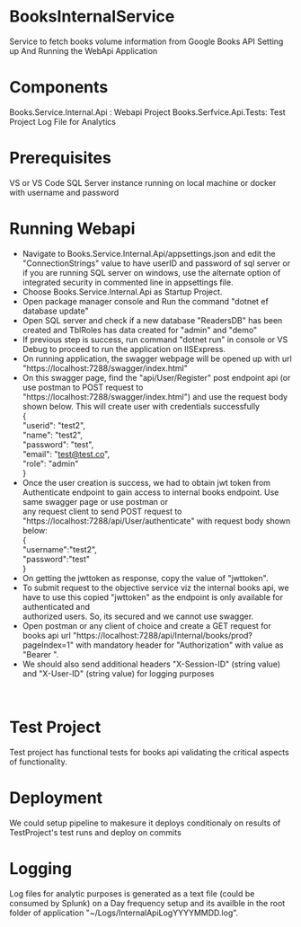 ﻿# BooksInternalService
Service to fetch books volume information from Google Books API
Setting up And Running the WebApi Application

# Components
Books.Service.Internal.Api : Webapi Project
Books.Serfvice.Api.Tests: Test Project
Log File for Analytics

# Prerequisites
VS or VS Code
SQL Server instance running on local machine or docker with username and password

# Running Webapi

* Navigate to Books.Service.Internal.Api/appsettings.json and edit the "ConnectionStrings" value to have userID and password of sql server or if you are running SQL server on windows, use the alternate option of integrated security in commented line in appsettings file.<br/>
* Choose Books.Service.Internal.Api as Startup Project.<br/>
* Open package manager console and Run the command "dotnet ef database update"<br/>
* Open SQL server and check if a new database "ReadersDB" has been created and TblRoles has data created for "admin" and "demo"<br/>
* If previous step is success, run command "dotnet run" in console or VS Debug to proceed to run the application on IISExpress.<br/>
* On running application, the swagger webpage will be opened up with url "https://localhost:7288/swagger/index.html"<br/>
* On this swagger page, find the "api/User/Register" post endpoint api (or use postman to POST request to "https://localhost:7288/swagger/index.html") and use the request body shown below.  This will create user with credentials successfully<br/>
{<br/>
  "userid": "test2",<br/>
  "name": "test2",<br/>
  "password": "test",<br/>
  "email": "test@test.co",<br/>
  "role": "admin"<br/>
}<br/>
* Once the user creation is success, we had to obtain jwt token from Authenticate endpoint to gain access to internal books endpoint. Use same swagger page or use postman or<br/> any request client to send POST request to "https://localhost:7288/api/User/authenticate" with request body shown below:<br/>
{<br/>
    "username":"test2",<br/>
    "password":"test"<br/>
}<br/>
* On getting the jwttoken as response, copy the value of "jwttoken".<br/>
* To submit request to the objective service viz the internal books api, we have to use this copied "jwttoken" as the endpoint is only available for authenticated and <br/> authorized users.  So, its secured and we cannot use swagger.<br/>
* Open postman or any client of choice and create a GET request for books api url "https://localhost:7288/api/Internal/books/prod?pageIndex=1"
with mandatory header for "Authorization" with value as "Bearer <copiedjwttoken>".<br/>
* We should also send additional headers "X-Session-ID" (string value) and "X-User-ID" (string value) for logging purposes<br/>
<br/>

# Test Project
Test project has functional tests for books api validating the critical aspects of functionality.

# Deployment
We could setup pipeline to makesure it deploys conditionaly on results of TestProject's test runs and deploy on commits

# Logging
Log files for analytic purposes is generated as a text file (could be consumed by Splunk) on a Day frequency setup and its availble in
the root folder of application  "~/Logs/InternalApiLogYYYYMMDD.log".

